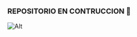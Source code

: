 ### REPOSITORIO EN CONTRUCCION 👋

<!--
**juanfer217/juanfer217** is a ✨ _special_ ✨ repository because its `README.md` (this file) appears on your GitHub profile.

Here are some ideas to get you started:

- 🔭 I’m currently working on ...
- 🌱 I’m currently learning ...
- 👯 I’m looking to collaborate on ...
- 🤔 I’m looking for help with ...
- 💬 Ask me about ...
- 📫 How to reach me: ...
- 😄 Pronouns: ...
- ⚡ Fun fact: ...
-->
![Alt](/https://www.google.com/imgres?imgurl=https%3A%2F%2Fwww.nicepng.com%2Fpng%2Fdetail%2F32-324680_like-emoji-smiley-face-thumbs-up.png&tbnid=hs-NjMui1ygWyM&vet=12ahUKEwjz09Kci6aBAxXWgYQIHZS3ApAQMygCegQIARBF..i&imgrefurl=https%3A%2F%2Fwww.nicepng.com%2Fourpic%2Fu2q8q8i1u2w7q8w7_like-emoji-smiley-face-thumbs-up%2F&docid=tSNeUoIO24-z8M&w=820&h=845&q=emoji%20like&ved=2ahUKEwjz09Kci6aBAxXWgYQIHZS3ApAQMygCegQIARBF)
